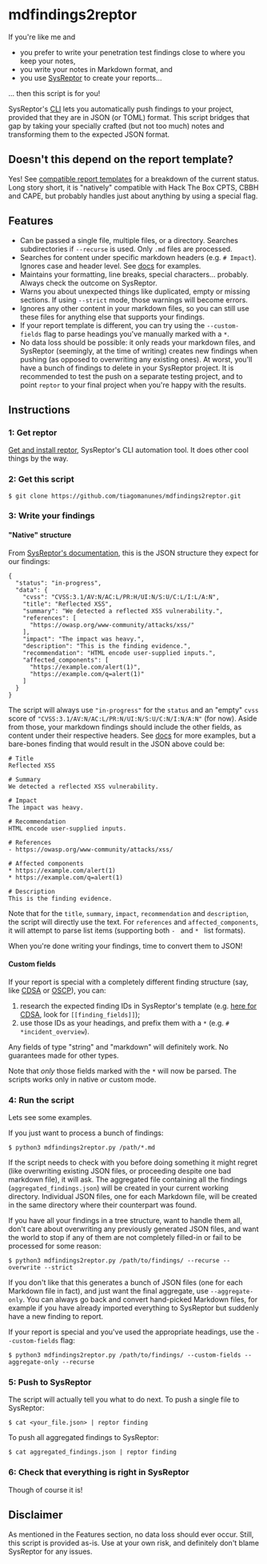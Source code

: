 # mdfindings2reptor
If you're like me and
- you prefer to write your penetration test findings close to where you keep your notes,
- you write your notes in Markdown format, and
- you use [SysReptor](https://docs.sysreptor.com/) to create your reports...

... then this script is for you!

SysReptor's [CLI](https://docs.sysreptor.com/cli/projects-and-templates/finding/) lets you automatically push findings to your project, provided that they are in JSON (or TOML) format.
This script bridges that gap by taking your specially crafted (but not too much) notes and transforming them to the expected JSON format.

## Doesn't this depend on the report template?
Yes! See [compatible report templates](docs/compatibility.md) for a breakdown of the current status. Long story short, it is "natively" compatible with Hack The Box CPTS, CBBH and CAPE, but probably handles just about anything by using a special flag.

## Features
- Can be passed a single file, multiple files, or a directory. Searches subdirectories if `--recurse` is used. Only `.md` files are processed.
- Searches for content under specific markdown headers (e.g. `# Impact`). Ignores case and header level. See [docs](docs) for examples.
- Maintains your formatting, line breaks, special characters... probably. Always check the outcome on SysReptor.
- Warns you about unexpected things like duplicated, empty or missing sections. If using `--strict` mode, those warnings will become errors.
- Ignores any other content in your markdown files, so you can still use these files for anything else that supports your findings.
- If your report template is different, you can try using the `--custom-fields` flag to parse headings you've manually marked with a `*`.
- No data loss should be possible: it only reads your markdown files, and SysReptor (seemingly, at the time of writing) creates new findings when pushing (as opposed to overwriting any existing ones). At worst, you'll have a bunch of findings to delete in your SysReptor project. It is recommended to test the push on a separate testing project, and to point `reptor` to your final project when you're happy with the results.

## Instructions

### 1: Get reptor
[Get and install reptor](https://docs.sysreptor.com/cli/getting-started/), SysReptor's CLI automation tool. It does other cool things by the way.

### 2: Get this script
```
$ git clone https://github.com/tiagomanunes/mdfindings2reptor.git
```

### 3: Write your findings
#### "Native" structure
From [SysReptor's documentation](https://docs.sysreptor.com/cli/projects-and-templates/finding/), this is the JSON structure they expect for our findings:
```
{
  "status": "in-progress",
  "data": {
    "cvss": "CVSS:3.1/AV:N/AC:L/PR:H/UI:N/S:U/C:L/I:L/A:N",
    "title": "Reflected XSS",
    "summary": "We detected a reflected XSS vulnerability.",
    "references": [
      "https://owasp.org/www-community/attacks/xss/"
    ],
    "impact": "The impact was heavy.",
    "description": "This is the finding evidence.",
    "recommendation": "HTML encode user-supplied inputs.",
    "affected_components": [
      "https://example.com/alert(1)",
      "https://example.com/q=alert(1)"
    ]
  }
}
```

The script will always use `"in-progress"` for the `status` and an "empty" `cvss` score of `"CVSS:3.1/AV:N/AC:L/PR:N/UI:N/S:U/C:N/I:N/A:N"` (for now). Aside from those, your markdown findings should include the other fields, as content under their respective headers. See [docs](docs) for more examples, but a bare-bones finding that would result in the JSON above could be:

```
# Title
Reflected XSS

# Summary
We detected a reflected XSS vulnerability.

# Impact
The impact was heavy.

# Recommendation
HTML encode user-supplied inputs.

# References
- https://owasp.org/www-community/attacks/xss/

# Affected components
* https://example.com/alert(1)
* https://example.com/q=alert(1)

# Description
This is the finding evidence.
```

Note that for the `title`, `summary`, `impact`, `recommendation` and `description`, the script will directly use the text. For `references` and `affected_components`, it will attempt to parse list items (supporting both `- ` and `* ` list formats).

When you're done writing your findings, time to convert them to JSON!

#### Custom fields
If your report is special with a completely different finding structure (say, like [CDSA](cdsa_finding.md) or [OSCP](oscp_finding.md)), you can:

1. research the expected finding IDs in SysReptor's template (e.g. [here for CDSA](https://github.com/Syslifters/sysreptor/blob/main/demo_data/htb-designs/cdsa.toml), look for `[[finding_fields]]`);
2. use those IDs as your headings, and prefix them with a `*` (e.g. `# *incident_overview`).

Any fields of type "string" and "markdown" will definitely work. No guarantees made for other types.

Note that _only_ those fields marked with the `*` will now be parsed. The scripts works only in native _or_ custom mode.

### 4: Run the script
Lets see some examples.

If you just want to process a bunch of findings:
```
$ python3 mdfindings2reptor.py /path/*.md
```

If the script needs to check with you before doing something it might regret (like overwriting existing JSON files, or proceeding despite one bad markdown file), it will ask.
The aggregated file containing all the findings (`aggregated_findings.json`) will be created in your current working directory. Individual JSON files, one for each Markdown file, will be created in the same directory where their counterpart was found.

If you have all your findings in a tree structure, want to handle them all, don't care about overwriting any previously generated JSON files, and want the world to stop if any of them are not completely filled-in or fail to be processed for some reason:
```
$ python3 mdfindings2reptor.py /path/to/findings/ --recurse --overwrite --strict
```

If you don't like that this generates a bunch of JSON files (one for each Markdown file in fact), and just want the final aggregate, use `--aggregate-only`. You can always go back and convert hand-picked Markdown files, for example if you have already imported everything to SysReptor but suddenly have a new finding to report.

If your report is special and you've used the appropriate headings, use the `--custom-fields` flag:
```
$ python3 mdfindings2reptor.py /path/to/findings/ --custom-fields --aggregate-only --recurse
```

### 5: Push to SysReptor
The script will actually tell you what to do next.
To push a single file to SysReptor: 
```
$ cat <your_file.json> | reptor finding
```

To push all aggregated findings to SysReptor:
```
$ cat aggregated_findings.json | reptor finding
```


### 6: Check that everything is right in SysReptor
Though of course it is!

## Disclaimer
As mentioned in the Features section, no data loss should ever occur. Still, this script is provided as-is. Use at your own risk, and definitely don't blame SysReptor for any issues.
